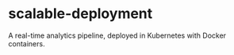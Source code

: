 # scalable-deployment

A real-time analytics pipeline, deployed in Kubernetes with Docker containers.